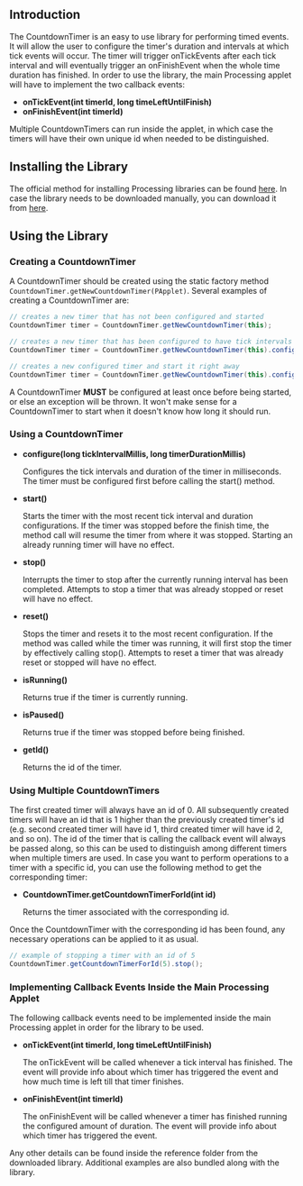 
## Introduction

The CountdownTimer is an easy to use library for performing timed events.
It will allow the user to configure the timer's duration and intervals at which tick events will occur.
The timer will trigger onTickEvents after each tick interval and will eventually trigger an onFinishEvent when the whole time duration has finished.
In order to use the library, the main Processing applet will have to implement the two callback events:

* __onTickEvent(int timerId, long timeLeftUntilFinish)__
* __onFinishEvent(int timerId)__

Multiple CountdownTimers can run inside the applet, in which case the timers will have their own unique id when needed to be distinguished.

## Installing the Library

The official method for installing Processing libraries can be found [here](http://wiki.processing.org/w/How_to_Install_a_Contributed_Library).
In case the library needs to be downloaded manually, you can download it from [here](https://raw.github.com/dhchoi/processing-countdowntimer/master/release/CountdownTimer.zip).

## Using the Library

### Creating a CountdownTimer

A CountdownTimer should be created using the static factory method `CountdownTimer.getNewCountdownTimer(PApplet)`.
Several examples of creating a CountdownTimer are:

```java
// creates a new timer that has not been configured and started
CountdownTimer timer = CountdownTimer.getNewCountdownTimer(this);

// creates a new timer that has been configured to have tick intervals every 1000 ms and run for a total of 5000 ms
CountdownTimer timer = CountdownTimer.getNewCountdownTimer(this).configure(1000, 5000);

// creates a new configured timer and start it right away
CountdownTimer timer = CountdownTimer.getNewCountdownTimer(this).configure(1000, 5000).start;
```

A CountdownTimer **MUST** be configured at least once before being started, or else an exception will be thrown.
It won't make sense for a CountdownTimer to start when it doesn't know how long it should run.

### Using a CountdownTimer

* __configure(long tickIntervalMillis, long timerDurationMillis)__

    Configures the tick intervals and duration of the timer in milliseconds. The timer must be configured first before calling the start() method.

* __start()__

    Starts the timer with the most recent tick interval and duration configurations. If the timer was stopped before the finish time, the method call will resume the timer from where it was stopped. Starting an already running timer will have no effect.

* __stop()__

    Interrupts the timer to stop after the currently running interval has been completed. Attempts to stop a timer that was already stopped or reset will have no effect.

* __reset()__

    Stops the timer and resets it to the most recent configuration. If the method was called while the timer was running, it will first stop the timer by effectively calling stop(). Attempts to reset a timer that was already reset or stopped will have no effect.

* __isRunning()__

    Returns true if the timer is currently running.

* __isPaused()__

    Returns true if the timer was stopped before being finished.

* __getId()__

    Returns the id of the timer.

### Using Multiple CountdownTimers

The first created timer will always have an id of 0.
All subsequently created timers will have an id that is 1 higher than the previously created timer's id (e.g. second created timer will have id 1, third created timer will have id 2, and so on).
The id of the timer that is calling the callback event will always be passed along, so this can be used to distinguish among different timers when multiple timers are used.
In case you want to perform operations to a timer with a specific id, you can use the following method to get the corresponding timer:

* __CountdownTimer.getCountdownTimerForId(int id)__

    Returns the timer associated with the corresponding id.

Once the CountdownTimer with the corresponding id has been found, any necessary operations can be applied to it as usual.
```java
// example of stopping a timer with an id of 5
CountdownTimer.getCountdownTimerForId(5).stop();
```

### Implementing Callback Events Inside the Main Processing Applet

The following callback events need to be implemented inside the main Processing applet in order for the library to be used.

* __onTickEvent(int timerId, long timeLeftUntilFinish)__

    The onTickEvent will be called whenever a tick interval has finished. The event will provide info about which timer has triggered the event and how much time is left till that timer finishes.

* __onFinishEvent(int timerId)__

    The onFinishEvent will be called whenever a timer has finished running the configured amount of duration. The event will provide info about which timer has triggered the event.

Any other details can be found inside the reference folder from the downloaded library. Additional examples are also bundled along with the library.
